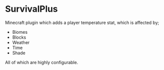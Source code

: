 # SurvivalPlus

Minecraft plugin which adds a player temperature stat, which is affected by;

- Biomes
- Blocks
- Weather
- Time
- Shade

All of which are highly configurable.
